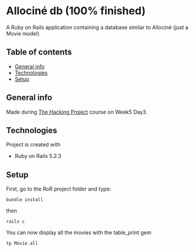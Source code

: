 # Allociné db (100% finished)
A Ruby on Rails application containing a database similar to Allociné (just a Movie model)

## Table of contents
* [General info](#general-info)
* [Technologies](#technologies)
* [Setup](#setup)

## General info

Made during [The Hacking Project](https://www.thehackingproject.org) course on Week5 Day3.

## Technologies

Project is created with

- Ruby on Rails 5.2.3

## Setup

First, go to the RoR project folder and type:

```
bundle install
```

then

```
rails c
```

You can now display all the movies with the table_print gem
```
tp Movie.all
```
